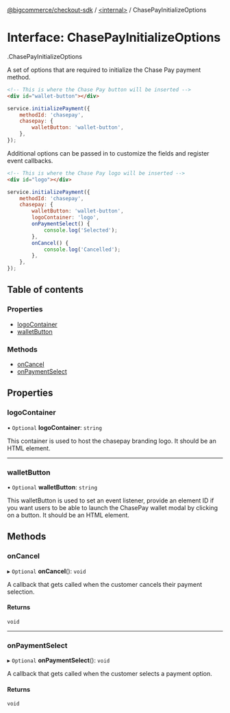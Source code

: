 [@bigcommerce/checkout-sdk](../README.md) / [<internal\>](../modules/internal_.md) / ChasePayInitializeOptions

# Interface: ChasePayInitializeOptions

[<internal>](../modules/internal_.md).ChasePayInitializeOptions

A set of options that are required to initialize the Chase Pay payment method.

```html
<!-- This is where the Chase Pay button will be inserted -->
<div id="wallet-button"></div>
```

```js
service.initializePayment({
    methodId: 'chasepay',
    chasepay: {
        walletButton: 'wallet-button',
    },
});
```

Additional options can be passed in to customize the fields and register
event callbacks.

```html
<!-- This is where the Chase Pay logo will be inserted -->
<div id="logo"></div>
```

```js
service.initializePayment({
    methodId: 'chasepay',
    chasepay: {
        walletButton: 'wallet-button',
        logoContainer: 'logo',
        onPaymentSelect() {
            console.log('Selected');
        },
        onCancel() {
            console.log('Cancelled');
        },
    },
});
```

## Table of contents

### Properties

- [logoContainer](internal_.ChasePayInitializeOptions.md#logocontainer)
- [walletButton](internal_.ChasePayInitializeOptions.md#walletbutton)

### Methods

- [onCancel](internal_.ChasePayInitializeOptions.md#oncancel)
- [onPaymentSelect](internal_.ChasePayInitializeOptions.md#onpaymentselect)

## Properties

### logoContainer

• `Optional` **logoContainer**: `string`

This container is used to host the chasepay branding logo.
It should be an HTML element.

___

### walletButton

• `Optional` **walletButton**: `string`

This walletButton is used to set an event listener, provide an element ID if you want
users to be able to launch the ChasePay wallet modal by clicking on a button.
It should be an HTML element.

## Methods

### onCancel

▸ `Optional` **onCancel**(): `void`

A callback that gets called when the customer cancels their payment selection.

#### Returns

`void`

___

### onPaymentSelect

▸ `Optional` **onPaymentSelect**(): `void`

A callback that gets called when the customer selects a payment option.

#### Returns

`void`
